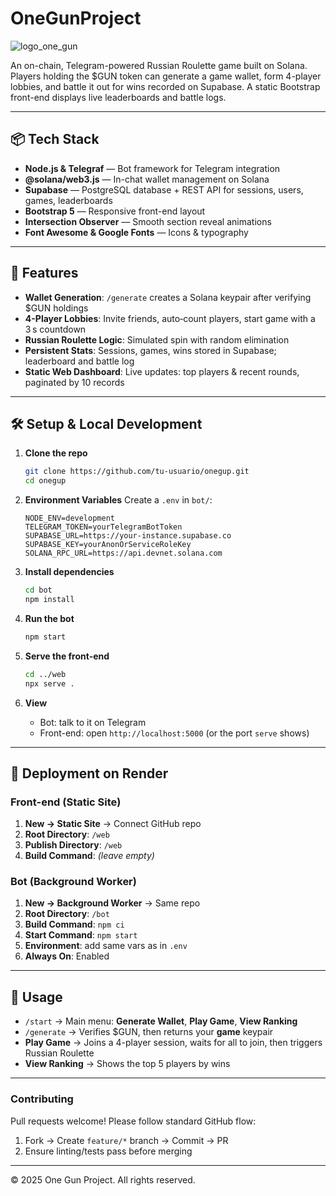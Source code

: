 # OneGunProject

![logo_one_gun](https://github.com/user-attachments/assets/16e97904-4ef3-4936-b0d6-0e2d4e711fb6)

An on-chain, Telegram-powered Russian Roulette game built on Solana. Players holding the \$GUN token can generate a game wallet, form 4-player lobbies, and battle it out for wins recorded on Supabase. A static Bootstrap front-end displays live leaderboards and battle logs.

---

## 📦 Tech Stack

* **Node.js & Telegraf** — Bot framework for Telegram integration
* **@solana/web3.js** — In-chat wallet management on Solana
* **Supabase** — PostgreSQL database + REST API for sessions, users, games, leaderboards
* **Bootstrap 5** — Responsive front-end layout
* **Intersection Observer** — Smooth section reveal animations
* **Font Awesome & Google Fonts** — Icons & typography

---

## 🚀 Features

* **Wallet Generation**: `/generate` creates a Solana keypair after verifying \$GUN holdings
* **4-Player Lobbies**: Invite friends, auto‑count players, start game with a 3 s countdown
* **Russian Roulette Logic**: Simulated spin with random elimination
* **Persistent Stats**: Sessions, games, wins stored in Supabase; leaderboard and battle log
* **Static Web Dashboard**: Live updates: top players & recent rounds, paginated by 10 records

---

## 🛠️ Setup & Local Development

1. **Clone the repo**

   ```bash
   git clone https://github.com/tu-usuario/onegup.git
   cd onegup
   ```

2. **Environment Variables**
   Create a `.env` in `bot/`:

   ```dotenv
   NODE_ENV=development
   TELEGRAM_TOKEN=yourTelegramBotToken
   SUPABASE_URL=https://your-instance.supabase.co
   SUPABASE_KEY=yourAnonOrServiceRoleKey
   SOLANA_RPC_URL=https://api.devnet.solana.com
   ```

3. **Install dependencies**

   ```bash
   cd bot
   npm install
   ```

4. **Run the bot**

   ```bash
   npm start
   ```

5. **Serve the front-end**

   ```bash
   cd ../web
   npx serve .
   ```

6. **View**

   * Bot: talk to it on Telegram
   * Front-end: open `http://localhost:5000` (or the port `serve` shows)

---

## 🎯 Deployment on Render

### Front-end (Static Site)

1. **New → Static Site** → Connect GitHub repo
2. **Root Directory**: `/web`
3. **Publish Directory**: `/web`
4. **Build Command**: *(leave empty)*

### Bot (Background Worker)

1. **New → Background Worker** → Same repo
2. **Root Directory**: `/bot`
3. **Build Command**: `npm ci`
4. **Start Command**: `npm start`
5. **Environment**: add same vars as in `.env`
6. **Always On**: Enabled

---

## 📖 Usage

* `/start` → Main menu: **Generate Wallet**, **Play Game**, **View Ranking**
* `/generate` → Verifies \$GUN, then returns your **game** keypair
* **Play Game** → Joins a 4-player session, waits for all to join, then triggers Russian Roulette
* **View Ranking** → Shows the top 5 players by wins

---

### Contributing

Pull requests welcome! Please follow standard GitHub flow:

1. Fork → Create `feature/*` branch → Commit → PR
2. Ensure linting/tests pass before merging

---

© 2025 One Gun Project. All rights reserved.
